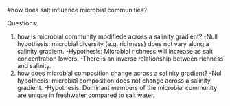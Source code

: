 #how does salt influence microbial communities?

Questions:
1. how is microbial community modifiede across a salinity gradient?
	-Null hypothesis: microbial diversity (e.g. richness) does not vary along a salinity gradient.
	-Hypothesis: Microbial richness will increase as salt concentration lowers.
		-There is an inverse relationship between richness and salinity.
2. how does microbial composition change across a salinity gradient?
	-Null hypothesis: microbial composition does not change across a salinity gradient.
	-Hypothesis: Dominant members of the microbial community are unique in freshwater compared to salt water.
